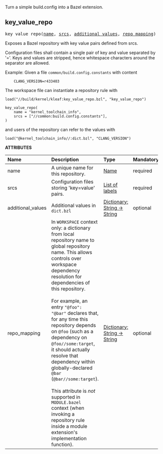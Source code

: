 <!-- Generated with Stardoc: http://skydoc.bazel.build -->

Turn a simple build.config into a Bazel extension.

<a id="key_value_repo"></a>

## key_value_repo

<pre>
key_value_repo(<a href="#key_value_repo-name">name</a>, <a href="#key_value_repo-srcs">srcs</a>, <a href="#key_value_repo-additional_values">additional_values</a>, <a href="#key_value_repo-repo_mapping">repo_mapping</a>)
</pre>

Exposes a Bazel repository with key value pairs defined from srcs.

Configuration files shall contain a single pair of key and value separated
by '='. Keys and values are stripped, hence whitespace characters around the
separator are allowed.

Example:
Given a file `common/build.config.constants` with content
```
    CLANG_VERSION=r433403
```

The workspace file can instantiate a repository rule with
```
load("//build/kernel/kleaf:key_value_repo.bzl", "key_value_repo")

key_value_repo(
    name = "kernel_toolchain_info",
    srcs = ["//common:build.config.constants"],
)
```

and users of the repository can refer to the values with
```
load("@kernel_toolchain_info//:dict.bzl", "CLANG_VERSION")
```

**ATTRIBUTES**


| Name  | Description | Type | Mandatory | Default |
| :------------- | :------------- | :------------- | :------------- | :------------- |
| <a id="key_value_repo-name"></a>name |  A unique name for this repository.   | <a href="https://bazel.build/concepts/labels#target-names">Name</a> | required |  |
| <a id="key_value_repo-srcs"></a>srcs |  Configuration files storing 'key=value' pairs.   | <a href="https://bazel.build/concepts/labels">List of labels</a> | required |  |
| <a id="key_value_repo-additional_values"></a>additional_values |  Additional values in `dict.bzl`   | <a href="https://bazel.build/rules/lib/dict">Dictionary: String -> String</a> | optional |  `{}`  |
| <a id="key_value_repo-repo_mapping"></a>repo_mapping |  In `WORKSPACE` context only: a dictionary from local repository name to global repository name. This allows controls over workspace dependency resolution for dependencies of this repository.<br><br>For example, an entry `"@foo": "@bar"` declares that, for any time this repository depends on `@foo` (such as a dependency on `@foo//some:target`, it should actually resolve that dependency within globally-declared `@bar` (`@bar//some:target`).<br><br>This attribute is _not_ supported in `MODULE.bazel` context (when invoking a repository rule inside a module extension's implementation function).   | <a href="https://bazel.build/rules/lib/dict">Dictionary: String -> String</a> | optional |  |



